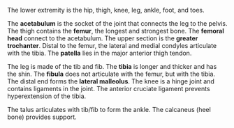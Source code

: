 The lower extremity is the hip, thigh, knee, leg, ankle, foot, and toes.

The **acetabulum** is the socket of the joint that connects the leg to the pelvis. The thigh contains the **femur**, the longest and strongest bone. The **femoral head** connect to the acetabulum. The upper section is the **greater trochanter**. Distal to the femur, the lateral and medial condyles articulate with the tibia. The **patella** lies in the major anterior thigh tendon. 

The leg is made of the tib and fib. The **tibia** is longer and thicker and has the shin. The **fibula** does not articulate with the femur, but with the tibia. The distal end forms the **lateral malleolus**. The knee is a hinge joint and contains ligaments in the joint. The anterior cruciate ligament prevents hyperextension of the tibia.

The talus articulates with tib/fib to form the ankle. The calcaneus (heel bone) provides support.